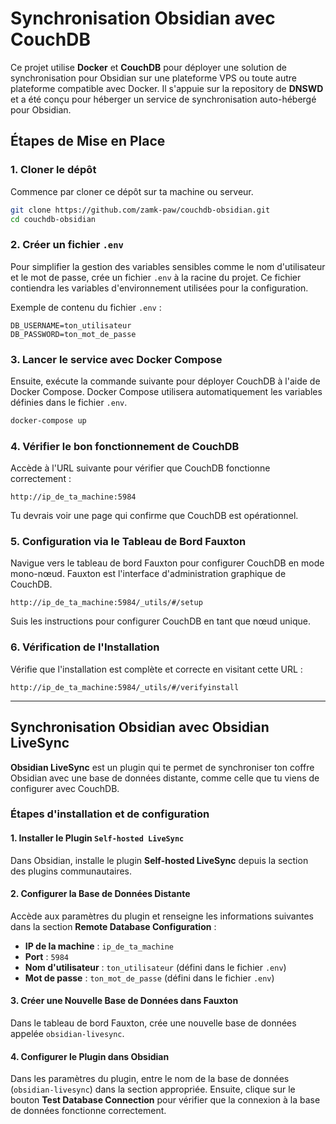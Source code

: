 # Synchronisation Obsidian avec CouchDB

Ce projet utilise **Docker** et **CouchDB** pour déployer une solution de synchronisation pour Obsidian sur une plateforme VPS ou toute autre plateforme compatible avec Docker. Il s'appuie sur la repository de **DNSWD** et a été conçu pour héberger un service de synchronisation auto-hébergé pour Obsidian.

## Étapes de Mise en Place

### 1. Cloner le dépôt
Commence par cloner ce dépôt sur ta machine ou serveur.

```bash
git clone https://github.com/zamk-paw/couchdb-obsidian.git
cd couchdb-obsidian
```

### 2. Créer un fichier `.env`
Pour simplifier la gestion des variables sensibles comme le nom d'utilisateur et le mot de passe, crée un fichier `.env` à la racine du projet. Ce fichier contiendra les variables d'environnement utilisées pour la configuration.

Exemple de contenu du fichier `.env` :

```
DB_USERNAME=ton_utilisateur
DB_PASSWORD=ton_mot_de_passe
```

### 3. Lancer le service avec Docker Compose
Ensuite, exécute la commande suivante pour déployer CouchDB à l'aide de Docker Compose. Docker Compose utilisera automatiquement les variables définies dans le fichier `.env`.

```bash
docker-compose up
```

### 4. Vérifier le bon fonctionnement de CouchDB
Accède à l'URL suivante pour vérifier que CouchDB fonctionne correctement :

```
http://ip_de_ta_machine:5984
```

Tu devrais voir une page qui confirme que CouchDB est opérationnel.

### 5. Configuration via le Tableau de Bord Fauxton
Navigue vers le tableau de bord Fauxton pour configurer CouchDB en mode mono-nœud. Fauxton est l'interface d'administration graphique de CouchDB.

```
http://ip_de_ta_machine:5984/_utils/#/setup
```

Suis les instructions pour configurer CouchDB en tant que nœud unique.

### 6. Vérification de l'Installation
Vérifie que l'installation est complète et correcte en visitant cette URL :

```
http://ip_de_ta_machine:5984/_utils/#/verifyinstall
```

---

## Synchronisation Obsidian avec Obsidian LiveSync

**Obsidian LiveSync** est un plugin qui te permet de synchroniser ton coffre Obsidian avec une base de données distante, comme celle que tu viens de configurer avec CouchDB.

### Étapes d'installation et de configuration

#### 1. Installer le Plugin `Self-hosted LiveSync`
Dans Obsidian, installe le plugin **Self-hosted LiveSync** depuis la section des plugins communautaires.

#### 2. Configurer la Base de Données Distante
Accède aux paramètres du plugin et renseigne les informations suivantes dans la section **Remote Database Configuration** :

- **IP de la machine** : `ip_de_ta_machine`
- **Port** : `5984`
- **Nom d'utilisateur** : `ton_utilisateur` (défini dans le fichier `.env`)
- **Mot de passe** : `ton_mot_de_passe` (défini dans le fichier `.env`)

#### 3. Créer une Nouvelle Base de Données dans Fauxton
Dans le tableau de bord Fauxton, crée une nouvelle base de données appelée `obsidian-livesync`.

#### 4. Configurer le Plugin dans Obsidian
Dans les paramètres du plugin, entre le nom de la base de données (`obsidian-livesync`) dans la section appropriée. Ensuite, clique sur le bouton **Test Database Connection** pour vérifier que la connexion à la base de données fonctionne correctement.

